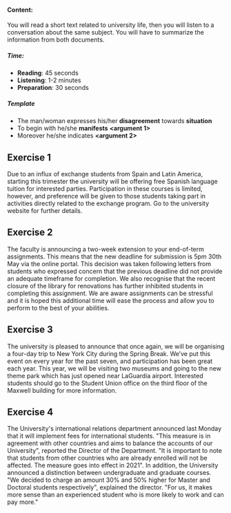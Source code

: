 #### Content:  
You will read a short text related to university life, then you will listen to a conversation about the same subject. You will have to summarize the information from both documents.
##### Time: 
- **Reading**: 45 seconds 
- **Listening**: 1-2 minutes
- **Preparation**: 30 seconds
##### Template
- The man/woman expresses his/her **disagreement** towards **situation**
- To begin with he/she **manifests** **<argument 1>** 
- Moreover he/she indicates **<argument 2>** 
## Exercise 1
Due to an influx of exchange students from Spain and Latin America, starting this trimester the university will be offering free Spanish language tuition for interested parties. Participation in these courses is limited, however, and preference will be given to those students taking part in activities directly related to the exchange program. Go to the university website for further details.
## Exercise 2
The faculty is announcing a two-week extension to your end-of-term assignments. This means that the new deadline for submission is 5pm 30th May via the online portal. This decision was taken following letters from students who expressed concern that the previous deadline did not provide an adequate timeframe for completion. We also recognise that the recent closure of the library for renovations has further inhibited students in completing this assignment. We are aware assignments can be stressful and it is hoped this additional time will ease the process and allow you to perform to the best of your abilities.
## Exercise 3
The university is pleased to announce that once again, we will be organising a four-day trip to New York City during the Spring Break. We’ve put this event on every year for the past seven, and participation has been great each year. This year, we will be visiting two museums and going to the new theme park which has just opened near LaGuardia airport.
Interested students should go to the Student Union office on the third floor of the Maxwell building for more information.
## Exercise 4
The University's international relations department announced last Monday that it will implement fees for international students. "This measure is in agreement with other countries and aims to balance the accounts of our University", reported the Director of the Department. "It is important to note that students from other countries who are already enrolled will not be affected. The measure goes into effect in 2021". In addition, the University announced a distinction between undergraduate and graduate courses. "We decided to charge an amount 30% and 50% higher for Master and Doctoral students respectively", explained the director. "For us, it makes more sense than an experienced student who is more likely to work and can pay more."

